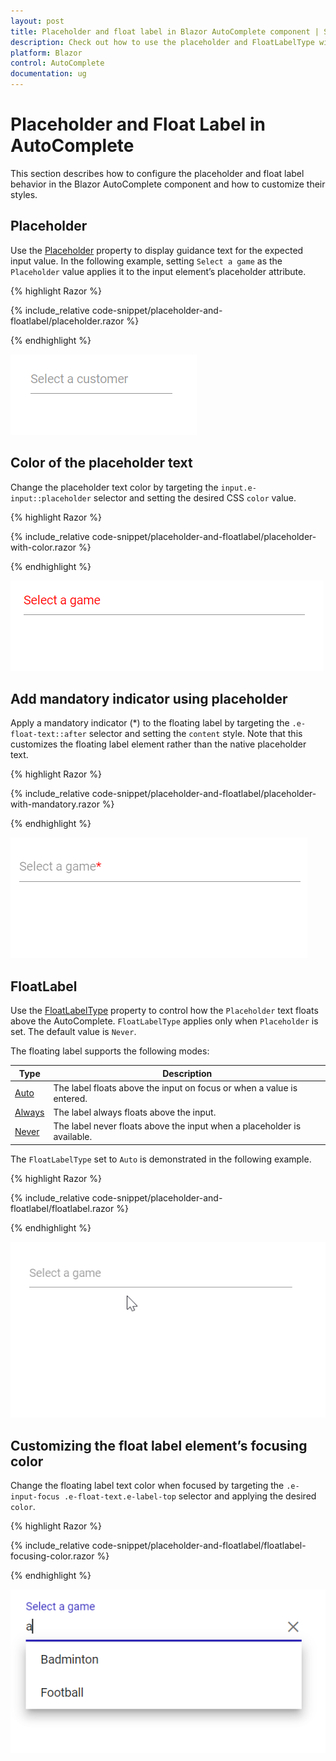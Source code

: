 ```yaml
---
layout: post
title: Placeholder and float label in Blazor AutoComplete component | Syncfusion
description: Check out how to use the placeholder and FloatLabelType with the Syncfusion Blazor AutoComplete component, and learn to customize placeholder and float label styles.
platform: Blazor
control: AutoComplete
documentation: ug
---
```


# Placeholder and Float Label in AutoComplete

This section describes how to configure the placeholder and float label behavior in the Blazor AutoComplete component and how to customize their styles.

## Placeholder

Use the [Placeholder](https://help.syncfusion.com/cr/blazor/Syncfusion.Blazor.DropDowns.SfAutoComplete-1.html#Syncfusion_Blazor_DropDowns_SfAutoComplete_1_Placeholder) property to display guidance text for the expected input value. In the following example, setting `Select a game` as the `Placeholder` value applies it to the input element’s placeholder attribute.

{% highlight Razor %}

{% include_relative code-snippet/placeholder-and-floatlabel/placeholder.razor %}

{% endhighlight %}

![Blazor AutoComplete showing placeholder text in the input](./images/placeholder-and-floatlabel/blazor_autocomplete_placeholder.png)

## Color of the placeholder text

Change the placeholder text color by targeting the `input.e-input::placeholder` selector and setting the desired CSS `color` value.

{% highlight Razor %}

{% include_relative code-snippet/placeholder-and-floatlabel/placeholder-with-color.razor %}

{% endhighlight %}

![Blazor AutoComplete with customized placeholder text color](./images/placeholder-and-floatlabel/blazor_autocomplete_placeholder-with-color.png)

## Add mandatory indicator using placeholder

Apply a mandatory indicator (*) to the floating label by targeting the `.e-float-text::after` selector and setting the `content` style. Note that this customizes the floating label element rather than the native placeholder text.

{% highlight Razor %}

{% include_relative code-snippet/placeholder-and-floatlabel/placeholder-with-mandatory.razor %}

{% endhighlight %}

![Blazor AutoComplete with a mandatory indicator on the floating label](./images/placeholder-and-floatlabel/blazor_autocomplete_placeholder-with-mandatory.png)

## FloatLabel

Use the [FloatLabelType](https://help.syncfusion.com/cr/blazor/Syncfusion.Blazor.DropDowns.SfAutoComplete-1.html#Syncfusion_Blazor_DropDowns_SfAutoComplete_1_FloatLabelType) property to control how the `Placeholder` text floats above the AutoComplete. `FloatLabelType` applies only when `Placeholder` is set. The default value is `Never`.

The floating label supports the following modes:

Type     | Description
------------ | -------------
  [Auto](https://help.syncfusion.com/cr/blazor/Syncfusion.Blazor.Inputs.FloatLabelType.html#Syncfusion_Blazor_Inputs_FloatLabelType_Auto)       | The label floats above the input on focus or when a value is entered.
  [Always](https://help.syncfusion.com/cr/blazor/Syncfusion.Blazor.Inputs.FloatLabelType.html#Syncfusion_Blazor_Inputs_FloatLabelType_Always)     | The label always floats above the input.
  [Never](https://help.syncfusion.com/cr/blazor/Syncfusion.Blazor.Inputs.FloatLabelType.html#Syncfusion_Blazor_Inputs_FloatLabelType_Never)      | The label never floats above the input when a placeholder is available.

The `FloatLabelType` set to `Auto` is demonstrated in the following example.

{% highlight Razor %}

{% include_relative code-snippet/placeholder-and-floatlabel/floatlabel.razor %}

{% endhighlight %}

![Blazor AutoComplete with floating label moving above on focus and input](./images/placeholder-and-floatlabel/blazor_autocomplete_floatlabel.gif)

## Customizing the float label element’s focusing color

Change the floating label text color when focused by targeting the `.e-input-focus .e-float-text.e-label-top` selector and applying the desired `color`.

{% highlight Razor %}

{% include_relative code-snippet/placeholder-and-floatlabel/floatlabel-focusing-color.razor %}

{% endhighlight %}

![Blazor AutoComplete with customized floating label focus color](./images/placeholder-and-floatlabel/blazor_autocomplete_floatlabel-focusing-color.png)